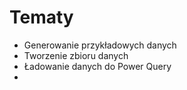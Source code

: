 # Tematy

- Generowanie przykładowych danych
- Tworzenie zbioru danych
- Ładowanie danych do Power Query
-

